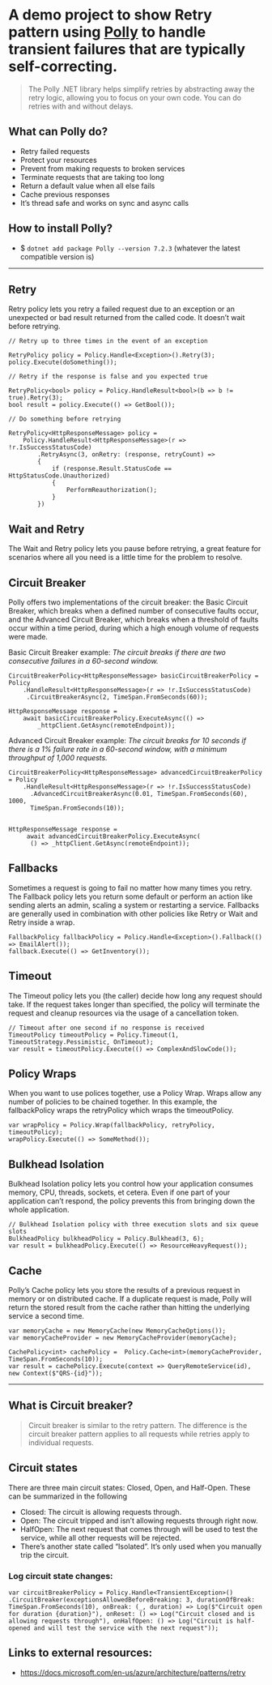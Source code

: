 # A demo project to show Retry pattern using [Polly](https://github.com/App-vNext/Polly) to handle transient failures that are typically self-correcting.

>The Polly .NET library helps simplify retries by abstracting away the retry logic, allowing you to focus on your own code. You can do retries with and without delays.

## What can Polly do?
- Retry failed requests
- Protect your resources
- Prevent from making requests to broken services
- Terminate requests that are taking too long
- Return a default value when all else fails
- Cache previous responses
- It’s thread safe and works on sync and async calls

## How to install Polly?
- $ `dotnet add package Polly --version 7.2.3` (whatever the latest compatible version is)
---
## Retry
Retry policy lets you retry a failed request due to an exception or an unexpected or bad result returned from the called code. It doesn’t wait before retrying.

```
// Retry up to three times in the event of an exception

RetryPolicy policy = Policy.Handle<Exception>().Retry(3);  
policy.Execute(doSomething());
```
```
// Retry if the response is false and you expected true

RetryPolicy<bool> policy = Policy.HandleResult<bool>(b => b != true).Retry(3); 
bool result = policy.Execute(() => GetBool());
```
```
// Do something before retrying

RetryPolicy<HttpResponseMessage> policy = 
    Policy.HandleResult<HttpResponseMessage>(r => !r.IsSuccessStatusCode)
		.RetryAsync(3, onRetry: (response, retryCount) =>
		{
			if (response.Result.StatusCode == HttpStatusCode.Unauthorized)
			{
				PerformReauthorization();
			}
		})
```
## Wait and Retry
The Wait and Retry policy lets you pause before retrying, a great feature for scenarios where all you need is a little time for the problem to resolve. 
## Circuit Breaker
Polly offers two implementations of the circuit breaker: the Basic Circuit Breaker, which breaks when a defined number of consecutive faults occur, and the Advanced Circuit Breaker, which breaks when a threshold of faults occur within a time period, during which a high enough volume of requests were made.

Basic Circuit Breaker example: _The circuit breaks if there are two consecutive failures in a 60-second window._
```
CircuitBreakerPolicy<HttpResponseMessage> basicCircuitBreakerPolicy = Policy
	.HandleResult<HttpResponseMessage>(r => !r.IsSuccessStatusCode)
	 .CircuitBreakerAsync(2, TimeSpan.FromSeconds(60));
 
HttpResponseMessage response = 
	await basicCircuitBreakerPolicy.ExecuteAsync(() =>  
		_httpClient.GetAsync(remoteEndpoint));
```
Advanced Circuit Breaker example: _The circuit breaks for 10 seconds if there is a 1% failure rate in a 60-second window, with a minimum throughput of 1,000 requests._
```
CircuitBreakerPolicy<HttpResponseMessage> advancedCircuitBreakerPolicy = Policy
    .HandleResult<HttpResponseMessage>(r => !r.IsSuccessStatusCode)
      .AdvancedCircuitBreakerAsync(0.01, TimeSpan.FromSeconds(60), 1000,
	  TimeSpan.FromSeconds(10));
 
 
HttpResponseMessage response = 
	 await advancedCircuitBreakerPolicy.ExecuteAsync(
	  () => _httpClient.GetAsync(remoteEndpoint));
```

## Fallbacks
Sometimes a request is going to fail no matter how many times you retry. The Fallback policy lets you return some default or perform an action like sending alerts an admin, scaling a system or restarting a service. Fallbacks are generally used in combination with other policies like Retry or Wait and Retry inside a wrap.

```
FallbackPolicy fallbackPolicy = Policy.Handle<Exception>().Fallback(() => EmailAlert());
fallback.Execute(() => GetInventory());

```

## Timeout
The Timeout policy lets you (the caller) decide how long any request should take. If the request takes longer than specified, the policy will terminate the request and cleanup resources via the usage of a cancellation token.

```
// Timeout after one second if no response is received
TimeoutPolicy timeoutPolicy = Policy.Timeout(1, TimeoutStrategy.Pessimistic, OnTimeout);             
var result = timeoutPolicy.Execute(() => ComplexAndSlowCode());
```

## Policy Wraps
When you want to use polices together, use a Policy Wrap. Wraps allow any number of policies to be chained together. In this example, the fallbackPolicy wraps the retryPolicy which wraps the timeoutPolicy.

```
var wrapPolicy = Policy.Wrap(fallbackPolicy, retryPolicy, timeoutPolicy);
wrapPolicy.Execute(() => SomeMethod());
```

## Bulkhead Isolation
Bulkhead Isolation policy lets you control how your application consumes memory, CPU, threads, sockets, et cetera. Even if one part of your application can’t respond, the policy prevents this from bringing down the whole application.

```
// Bulkhead Isolation policy with three execution slots and six queue slots
BulkheadPolicy bulkheadPolicy = Policy.Bulkhead(3, 6); 
var result = bulkheadPolicy.Execute(() => ResourceHeavyRequest());
```

## Cache
Polly’s Cache policy lets you store the results of a previous request in memory or on distributed cache. If a duplicate request is made, Polly will return the stored result from the cache rather than hitting the underlying service a second time.

```
var memoryCache = new MemoryCache(new MemoryCacheOptions());
var memoryCacheProvider = new MemoryCacheProvider(memoryCache);
 
CachePolicy<int> cachePolicy =	Policy.Cache<int>(memoryCacheProvider, TimeSpan.FromSeconds(10)); 
var result = cachePolicy.Execute(context => QueryRemoteService(id), new Context($"QRS-{id}"));
```
---

## What is Circuit breaker?
>Circuit breaker is similar to the retry pattern. The difference is the circuit breaker pattern applies to all requests while retries apply to individual requests.

## Circuit states
There are three main circuit states: Closed, Open, and Half-Open. These can be summarized in the following

- Closed: The circuit is allowing requests through.
- Open: The circuit tripped and isn’t allowing requests through right now.
- HalfOpen: The next request that comes through will be used to test the service, while all other requests will be rejected.
- There’s another state called “Isolated”. It’s only used when you manually trip the circuit.

### Log circuit state changes:
`var circuitBreakerPolicy = Policy.Handle<TransientException>()
	.CircuitBreaker(exceptionsAllowedBeforeBreaking: 3, durationOfBreak: TimeSpan.FromSeconds(10),
		onBreak: (_, duration) => Log($"Circuit open for duration {duration}"),
		onReset: () => Log("Circuit closed and is allowing requests through"),
		onHalfOpen: () => Log("Circuit is half-opened and will test the service with the next request"));`

## Links to external resources:
- https://docs.microsoft.com/en-us/azure/architecture/patterns/retry